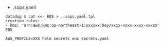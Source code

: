 
- .sops.yaml

```shell
datadog $ cat <<- EOS > ..sops.yaml.tpl
creation_rules:
- kms: 'arn:aws:kms:ap-northeast-1:xxxxxx:key/xxxx-xxxx-xxxx-xxxxx'
EOS
```

```shell
AWS_PROFILE=XXX helm secrets enc secrets.yaml
```
